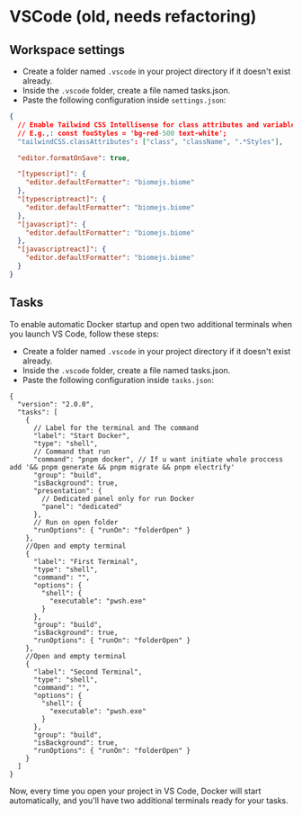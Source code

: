 # VSCode (old, needs refactoring)

## Workspace settings

- Create a folder named `.vscode` in your project directory if it doesn't exist already.
- Inside the `.vscode` folder, create a file named tasks.json.
- Paste the following configuration inside `settings.json`:

```json
{
  // Enable Tailwind CSS Intellisense for class attributes and variable declarations ending in `Styles`
  // E.g.,: const fooStyles = 'bg-red-500 text-white';
  "tailwindCSS.classAttributes": ["class", "className", ".*Styles"],

  "editor.formatOnSave": true,

  "[typescript]": {
    "editor.defaultFormatter": "biomejs.biome"
  },
  "[typescriptreact]": {
    "editor.defaultFormatter": "biomejs.biome"
  },
  "[javascript]": {
    "editor.defaultFormatter": "biomejs.biome"
  },
  "[javascriptreact]": {
    "editor.defaultFormatter": "biomejs.biome"
  }
}
```

## Tasks

To enable automatic Docker startup and open two additional terminals when you launch VS Code, follow these steps:

- Create a folder named `.vscode` in your project directory if it doesn't exist already.
- Inside the `.vscode` folder, create a file named tasks.json.
- Paste the following configuration inside `tasks.json`:

```
{
  "version": "2.0.0",
  "tasks": [
    {
      // Label for the terminal and The command
      "label": "Start Docker",
      "type": "shell",
      // Command that run
      "command": "pnpm docker", // If u want initiate whole proccess add '&& pnpm generate && pnpm migrate && pnpm electrify'
      "group": "build",
      "isBackground": true,
      "presentation": {
        // Dedicated panel only for run Docker
        "panel": "dedicated"
      },
      // Run on open folder
      "runOptions": { "runOn": "folderOpen" }
    },
    //Open and empty terminal
    {
      "label": "First Terminal",
      "type": "shell",
      "command": "",
      "options": {
        "shell": {
          "executable": "pwsh.exe"
        }
      },
      "group": "build",
      "isBackground": true,
      "runOptions": { "runOn": "folderOpen" }
    },
    //Open and empty terminal
    {
      "label": "Second Terminal",
      "type": "shell",
      "command": "",
      "options": {
        "shell": {
          "executable": "pwsh.exe"
        }
      },
      "group": "build",
      "isBackground": true,
      "runOptions": { "runOn": "folderOpen" }
    }
  ]
}
```

Now, every time you open your project in VS Code, Docker will start automatically, and you'll have two additional terminals ready for your tasks.
